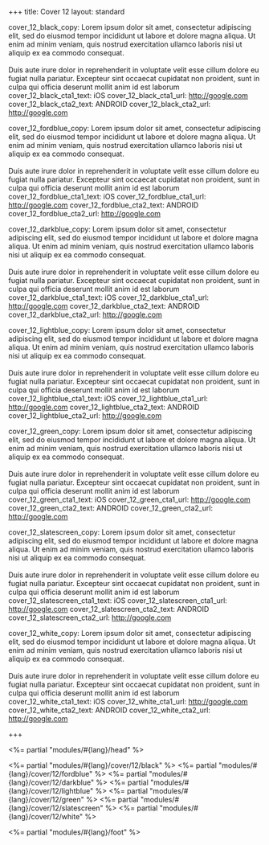 +++
title: Cover 12
layout: standard

cover_12_black_copy: Lorem ipsum dolor sit amet, consectetur adipiscing elit, sed do eiusmod tempor incididunt ut labore et dolore magna aliqua. Ut enim ad minim veniam, quis nostrud exercitation ullamco laboris nisi ut aliquip ex ea commodo consequat.<br><br>Duis aute irure dolor in reprehenderit in voluptate velit esse cillum dolore eu fugiat nulla pariatur. Excepteur sint occaecat cupidatat non proident, sunt in culpa qui officia deserunt mollit anim id est laborum
cover_12_black_cta1_text: iOS
cover_12_black_cta1_url: http://google.com
cover_12_black_cta2_text: ANDROID
cover_12_black_cta2_url: http://google.com

cover_12_fordblue_copy: Lorem ipsum dolor sit amet, consectetur adipiscing elit, sed do eiusmod tempor incididunt ut labore et dolore magna aliqua. Ut enim ad minim veniam, quis nostrud exercitation ullamco laboris nisi ut aliquip ex ea commodo consequat.<br><br>Duis aute irure dolor in reprehenderit in voluptate velit esse cillum dolore eu fugiat nulla pariatur. Excepteur sint occaecat cupidatat non proident, sunt in culpa qui officia deserunt mollit anim id est laborum
cover_12_fordblue_cta1_text: iOS
cover_12_fordblue_cta1_url: http://google.com
cover_12_fordblue_cta2_text: ANDROID
cover_12_fordblue_cta2_url: http://google.com

cover_12_darkblue_copy: Lorem ipsum dolor sit amet, consectetur adipiscing elit, sed do eiusmod tempor incididunt ut labore et dolore magna aliqua. Ut enim ad minim veniam, quis nostrud exercitation ullamco laboris nisi ut aliquip ex ea commodo consequat.<br><br>Duis aute irure dolor in reprehenderit in voluptate velit esse cillum dolore eu fugiat nulla pariatur. Excepteur sint occaecat cupidatat non proident, sunt in culpa qui officia deserunt mollit anim id est laborum
cover_12_darkblue_cta1_text: iOS
cover_12_darkblue_cta1_url: http://google.com
cover_12_darkblue_cta2_text: ANDROID
cover_12_darkblue_cta2_url: http://google.com

cover_12_lightblue_copy: Lorem ipsum dolor sit amet, consectetur adipiscing elit, sed do eiusmod tempor incididunt ut labore et dolore magna aliqua. Ut enim ad minim veniam, quis nostrud exercitation ullamco laboris nisi ut aliquip ex ea commodo consequat.<br><br>Duis aute irure dolor in reprehenderit in voluptate velit esse cillum dolore eu fugiat nulla pariatur. Excepteur sint occaecat cupidatat non proident, sunt in culpa qui officia deserunt mollit anim id est laborum
cover_12_lightblue_cta1_text: iOS
cover_12_lightblue_cta1_url: http://google.com
cover_12_lightblue_cta2_text: ANDROID
cover_12_lightblue_cta2_url: http://google.com

cover_12_green_copy: Lorem ipsum dolor sit amet, consectetur adipiscing elit, sed do eiusmod tempor incididunt ut labore et dolore magna aliqua. Ut enim ad minim veniam, quis nostrud exercitation ullamco laboris nisi ut aliquip ex ea commodo consequat.<br><br>Duis aute irure dolor in reprehenderit in voluptate velit esse cillum dolore eu fugiat nulla pariatur. Excepteur sint occaecat cupidatat non proident, sunt in culpa qui officia deserunt mollit anim id est laborum
cover_12_green_cta1_text: iOS
cover_12_green_cta1_url: http://google.com
cover_12_green_cta2_text: ANDROID
cover_12_green_cta2_url: http://google.com

cover_12_slatescreen_copy: Lorem ipsum dolor sit amet, consectetur adipiscing elit, sed do eiusmod tempor incididunt ut labore et dolore magna aliqua. Ut enim ad minim veniam, quis nostrud exercitation ullamco laboris nisi ut aliquip ex ea commodo consequat.<br><br>Duis aute irure dolor in reprehenderit in voluptate velit esse cillum dolore eu fugiat nulla pariatur. Excepteur sint occaecat cupidatat non proident, sunt in culpa qui officia deserunt mollit anim id est laborum
cover_12_slatescreen_cta1_text: iOS
cover_12_slatescreen_cta1_url: http://google.com
cover_12_slatescreen_cta2_text: ANDROID
cover_12_slatescreen_cta2_url: http://google.com

cover_12_white_copy: Lorem ipsum dolor sit amet, consectetur adipiscing elit, sed do eiusmod tempor incididunt ut labore et dolore magna aliqua. Ut enim ad minim veniam, quis nostrud exercitation ullamco laboris nisi ut aliquip ex ea commodo consequat.<br><br>Duis aute irure dolor in reprehenderit in voluptate velit esse cillum dolore eu fugiat nulla pariatur. Excepteur sint occaecat cupidatat non proident, sunt in culpa qui officia deserunt mollit anim id est laborum
cover_12_white_cta1_text: iOS
cover_12_white_cta1_url: http://google.com
cover_12_white_cta2_text: ANDROID
cover_12_white_cta2_url: http://google.com


+++

<%= partial "modules/#{lang}/head" %>

<%= partial "modules/#{lang}/cover/12/black" %>
<%= partial "modules/#{lang}/cover/12/fordblue" %>
<%= partial "modules/#{lang}/cover/12/darkblue" %>
<%= partial "modules/#{lang}/cover/12/lightblue" %>
<%= partial "modules/#{lang}/cover/12/green" %>
<%= partial "modules/#{lang}/cover/12/slatescreen" %>
<%= partial "modules/#{lang}/cover/12/white" %>

<%= partial "modules/#{lang}/foot" %>